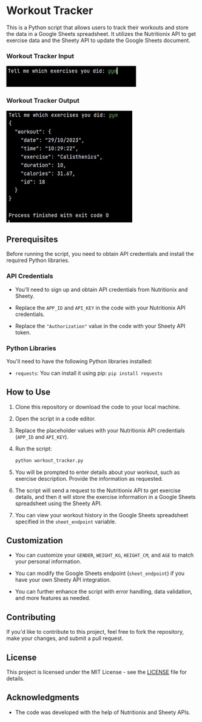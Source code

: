 # Workout Tracker

This is a Python script that allows users to track their workouts and store the data in a Google Sheets spreadsheet. 
It utilizes the Nutritionix API to get exercise data and the Sheety API to update the Google Sheets document.

### Workout Tracker Input 
![Workout Tracker Input](Images/Tracker%20input.JPG)

### Workout Tracker Output
![Workout Tracker Input](https://github.com/NoorMahammad-S/Workout_Tracker_using_API/blob/master/Images/Tracker%20output.JPG)

## Prerequisites

Before running the script, you need to obtain API credentials and install the required Python libraries.

### API Credentials

- You'll need to sign up and obtain API credentials from Nutritionix and Sheety.

- Replace the `APP_ID` and `API_KEY` in the code with your Nutritionix API credentials.

- Replace the `"Authorization"` value in the code with your Sheety API token.

### Python Libraries

You'll need to have the following Python libraries installed:

- `requests`: You can install it using pip: `pip install requests`

## How to Use

1. Clone this repository or download the code to your local machine.

2. Open the script in a code editor.

3. Replace the placeholder values with your Nutritionix API credentials (`APP_ID` and `API_KEY`).

4. Run the script:

   ```bash
   python workout_tracker.py
   ```

5. You will be prompted to enter details about your workout, such as exercise description. Provide the information as requested.

6. The script will send a request to the Nutritionix API to get exercise details, and then it will store the exercise information in a Google Sheets spreadsheet using the Sheety API.

7. You can view your workout history in the Google Sheets spreadsheet specified in the `sheet_endpoint` variable.

## Customization

- You can customize your `GENDER`, `WEIGHT_KG`, `HEIGHT_CM`, and `AGE` to match your personal information.

- You can modify the Google Sheets endpoint (`sheet_endpoint`) if you have your own Sheety API integration.

- You can further enhance the script with error handling, data validation, and more features as needed.

## Contributing

If you'd like to contribute to this project, feel free to fork the repository, make your changes, and submit a pull request.

## License

This project is licensed under the MIT License - see the [LICENSE](LICENSE) file for details.

## Acknowledgments

- The code was developed with the help of Nutritionix and Sheety APIs.

